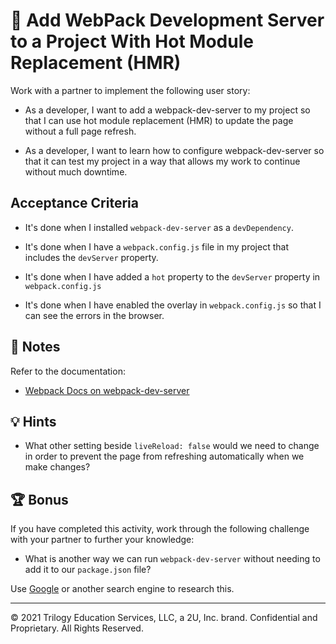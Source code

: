 # 📖 Add WebPack Development Server to a Project With Hot Module Replacement (HMR)

Work with a partner to implement the following user story:

* As a developer, I want to add a webpack-dev-server to my project so that I can use hot module replacement (HMR) to update the page without a full page refresh.

* As a developer, I want to learn how to configure webpack-dev-server so that it can test my project in a way that allows my work to continue without much downtime.

## Acceptance Criteria

* It's done when I installed `webpack-dev-server` as a `devDependency`.

* It's done when I have a `webpack.config.js` file in my project that includes the `devServer` property.

* It's done when I have added a `hot` property to the `devServer` property in `webpack.config.js`

* It's done when I have enabled the overlay in `webpack.config.js` so that I can see the errors in the browser.

## 📝 Notes

Refer to the documentation:

* [Webpack Docs on webpack-dev-server](https://webpack.js.org/configuration/dev-server/)

## 💡 Hints

* What other setting beside `liveReload: false` would we need to change in order to prevent the page from refreshing automatically when we make changes?

## 🏆 Bonus

If you have completed this activity, work through the following challenge with your partner to further your knowledge:

* What is another way we can run `webpack-dev-server` without needing to add it to our `package.json` file?

Use [Google](https://www.google.com) or another search engine to research this.

---
© 2021 Trilogy Education Services, LLC, a 2U, Inc. brand. Confidential and Proprietary. All Rights Reserved.
